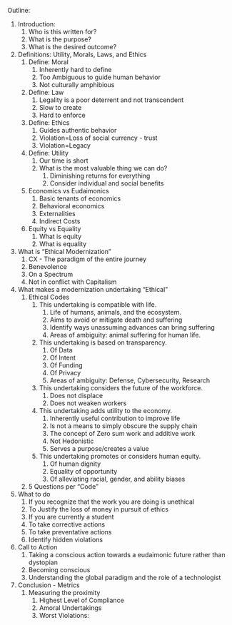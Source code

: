 Outline:


1. Introduction: 
   1. Who is this written for?
   2. What is the purpose?
   3. What is the desired outcome?
1. Definitions: Utility, Morals, Laws, and Ethics
   1. Define: Moral
         1. Inherently hard to define
         2. Too Ambiguous to guide human behavior
         3. Not culturally amphibious 
   1. Define: Law
         1. Legality is a poor deterrent and not transcendent
         2. Slow to create
         3. Hard to enforce
   1. Define: Ethics 
         1. Guides authentic behavior
         2. Violation=Loss of social currency - trust
         3. Violation=Legacy
   4. Define: Utility
         1. Our time is short
         2. What is the most valuable thing we can do?
            1. Diminishing returns for everything
            2. Consider individual and social benefits
   1. Economics vs Eudaimonics
      1. Basic tenants of economics
      2. Behavioral economics
      3. Externalities
      4. Indirect Costs
   1. Equity vs Equality
      1. What is equity
      2. What is equality
1. What is “Ethical Modernization”
   1. CX - The paradigm of the entire journey
   2. Benevolence
   3. On a Spectrum
   4. Not in conflict with Capitalism 
1. What makes a modernization undertaking “Ethical”
   1. Ethical Codes
      1. This undertaking is compatible with life.
         1. Life of humans, animals, and the ecosystem.
         2. Aims to avoid or mitigate death and suffering
         3. Identify ways unassuming advances can bring suffering
         4. Areas of ambiguity: animal suffering for human life.
      1. This undertaking is based on transparency. 
         1. Of Data
         2. Of Intent
         3. Of Funding
         4. Of Privacy 
         5. Areas of ambiguity: Defense, Cybersecurity, Research
      1. This undertaking considers the future of the workforce.
         1. Does not displace 
         2. Does not weaken workers
      1. This undertaking adds utility to the economy.
         1. Inherently useful contribution to improve life
         2. Is not a means to simply obscure the supply chain
         3. The concept of Zero sum work and additive work
         4. Not Hedonistic 
         5. Serves a purpose/creates a value
      1. This undertaking promotes or considers human equity. 
         1. Of human dignity
         2. Equality of opportunity
         3. Of alleviating racial, gender, and ability biases
   1. 5 Questions per “Code”
1. What to do
   1. If you recognize that the work you are doing is unethical
   2. To Justify the loss of money in pursuit of ethics
   3. If you are currently a student
   4. To take corrective actions
   5. To take preventative actions
   6. Identify hidden violations
1. Call to Action
   1. Taking a conscious action towards a eudaimonic future rather than dystopian
   2. Becoming conscious
   3. Understanding the global paradigm and the role of a technologist 
1. Conclusion - Metrics
   1. Measuring the proximity 
      1. Highest Level of Compliance 
      2. Amoral Undertakings
      3. Worst Violations:
